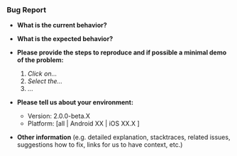 ### Bug Report

* **What is the current behavior?**

* **What is the expected behavior?**

* **Please provide the steps to reproduce and if possible a minimal demo of the problem:**

    1. _Click on..._
    2. _Select the..._
    3. _..._


* **Please tell us about your environment:**
  
  - Version: 2.0.0-beta.X
  - Platform: [all | Android XX | iOS XX.X ]


* **Other information** (e.g. detailed explanation, stacktraces, related issues, suggestions how to fix, links for us to have context, etc.)

